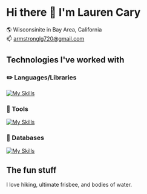 # Hi there 👋 I'm Lauren Cary
:earth_americas:  Wisconsinite in Bay Area, California  
:mailbox:  armstronglg720@gmail.com



## Technologies I've worked with
### :pencil2: Languages/Libraries
[![My Skills](https://skillicons.dev/icons?i=js,react,ruby,rails,redux,html,css,py)](https://skillicons.dev)
### :hammer: Tools
[![My Skills](https://skillicons.dev/icons?i=github,postman,git,babel,heroku)](https://skillicons.dev)
### :floppy_disk: Databases
[![My Skills](https://skillicons.dev/icons?i=mongodb,postgres,sqlite)](https://skillicons.dev)


## The fun stuff
I love hiking, ultimate frisbee, and bodies of water. 
<!--
**laurencary/laurencary** is a ✨ _special_ ✨ repository because its `README.md` (this file) appears on your GitHub profile.

Here are some ideas to get you started:

- 🔭 I’m currently working on ...
- 🌱 I’m currently learning ...
- 👯 I’m looking to collaborate on ...
- 🤔 I’m looking for help with ...
- 💬 Ask me about ...
- 📫 How to reach me: ...
- 😄 Pronouns: ...
- ⚡ Fun fact: ...
-->
